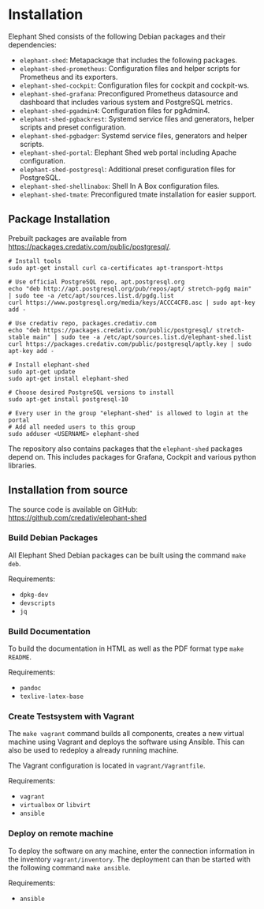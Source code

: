 
# Installation

Elephant Shed consists of the following Debian packages and their dependencies:

  * `elephant-shed`:
    Metapackage that includes the following packages.
  * `elephant-shed-prometheus`:
    Configuration files and helper scripts for Prometheus and its exporters.
  * `elephant-shed-cockpit`:
    Configuration files for cockpit and cockpit-ws.
  * `elephant-shed-grafana`:
    Preconfigured Prometheus datasource and dashboard that includes various system
    and PostgreSQL metrics.
  * `elephant-shed-pgadmin4`:
    Configuration files for pgAdmin4.
  * `elephant-shed-pgbackrest`:
    Systemd service files and generators, helper scripts and preset configuration.
  * `elephant-shed-pgbadger`:
    Systemd service files, generators and helper scripts.
  * `elephant-shed-portal`:
    Elephant Shed web portal including Apache configuration.
  * `elephant-shed-postgresql`:
    Additional preset configuration files for PostgreSQL.
  * `elephant-shed-shellinabox`:
    Shell In A Box configuration files.
  * `elephant-shed-tmate`:
    Preconfigured tmate installation for easier support.

## Package Installation

Prebuilt packages are available from <https://packages.credativ.com/public/postgresql/>.

```
# Install tools
sudo apt-get install curl ca-certificates apt-transport-https

# Use official PostgreSQL repo, apt.postgresql.org
echo "deb http://apt.postgresql.org/pub/repos/apt/ stretch-pgdg main" | sudo tee -a /etc/apt/sources.list.d/pgdg.list
curl https://www.postgresql.org/media/keys/ACCC4CF8.asc | sudo apt-key add -

# Use credativ repo, packages.credativ.com
echo "deb https://packages.credativ.com/public/postgresql/ stretch-stable main" | sudo tee -a /etc/apt/sources.list.d/elephant-shed.list
curl https://packages.credativ.com/public/postgresql/aptly.key | sudo apt-key add -

# Install elephant-shed
sudo apt-get update
sudo apt-get install elephant-shed

# Choose desired PostgreSQL versions to install
sudo apt-get install postgresql-10

# Every user in the group "elephant-shed" is allowed to login at the portal
# Add all needed users to this group
sudo adduser <USERNAME> elephant-shed
```

The repository also contains packages that the `elephant-shed` packages depend
on. This includes packages for Grafana, Cockpit and various python libraries.

## Installation from source

The source code is available on GitHub: <https://github.com/credativ/elephant-shed>

### Build Debian Packages

All Elephant Shed Debian packages can be built using the command `make deb`.

Requirements:

  - `dpkg-dev`
  - `devscripts`
  - `jq`

### Build Documentation

To build the documentation in HTML as well as the PDF format type `make README`.

Requirements:

  - `pandoc`
  - `texlive-latex-base`

### Create Testsystem with Vagrant

The `make vagrant` command builds all components, creates a new virtual machine using Vagrant and deploys the software using Ansible.
This can also be used to redeploy a already running machine.

The Vagrant configuration is located in `vagrant/Vagrantfile`.

Requirements:

  - `vagrant`
  - `virtualbox` or `libvirt`
  - `ansible`

### Deploy on remote machine

To deploy the software on any machine, enter the connection information in the inventory `vagrant/inventory`.
The deployment can than be started with the following command `make ansible`.

Requirements:

  - `ansible`
